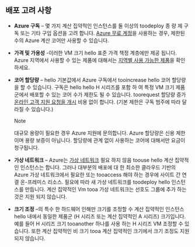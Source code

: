 

## <a name="deployment-considerations"></a>배포 고려 사항
* **Azure 구독** – 몇 가지 계산 집약적인 인스턴스를 둘 이상의 toodeploy 종 량 제 구독 또는 기타 구입 옵션을 고려 합니다. [Azure 무료 계정](https://azure.microsoft.com/free/)을 사용하는 경우, 제한된 수의 Azure 계산 코어만 사용할 수 있습니다.

* **가격 및 가용성** -이러한 VM 크기 hello 표준 가격 책정 계층에만 제공 됩니다. Azure 지역에서 사용할 수 있는 제품에 대해서는 [지역별 사용 가능한 제품](https://azure.microsoft.com/regions/services/)을 확인하세요. 
* **코어 할당량** – hello 기본값에서 Azure 구독에서 tooincrease hello 코어 할당량을 할 수 있습니다. 구독은 hello hello H 시리즈를 포함 하 여 특정 VM 크기 제품군에서 배포할 수 있는 코어 수가 제한도 될 수 있습니다. toorequest 할당량 증가 [온라인 고객 지원 요청을 개시](../articles/azure-supportability/how-to-create-azure-support-request.md) 비용 없이 합니다. (기본 제한은 구독 범주에 따라 달라질 수 있습니다.)
  
  > [!NOTE]
  > 대규모 용량이 필요한 경우 Azure 지원에 문의합니다. Azure 할당량은 신용 제한이며 용량 보증이 아닙니다. 할당량에 관계 없이 사용하는 코어에 대해서만 요금이 청구됩니다.
  > 
  > 
* **가상 네트워크** – Azure는 [가상 네트워크](https://azure.microsoft.com/documentation/services/virtual-network/) 필요 하지 않음 toouse hello 계산 집약적인 인스턴스는 합니다. 그러나 대부분의 배포에 대 한 최소한 클라우드 기반의 Azure 가상 네트워크에서 필요한 또는 tooaccess 해야 하는 경우에 사이트 간 연결 온-프레미스 리소스. 필요에 따라 새 가상 네트워크를 toodeploy hello 인스턴스를 만듭니다. 계산 집약적인 Vm tooa 가상 네트워크는 선호도 그룹에 추가 하는 것은 지원 되지 않습니다.
* **크기 조정** –의 특수 한 하드웨어 인해만 크기를 조정할 수 계산 집약적인 인스턴스 hello 내에서 동일한 제품군 (H 시리즈 또는 계산 집약적인 A 시리즈) 크기입니다. 예를 들어 H 시리즈 크기 tooanother 하나를 사용 하는 H 시리즈 VM 조정할 수 있습니다. 또한 계산 집약적인 비 크기 tooa 계산 집약적인 크기에서 크기 조정도 지원 되지 않습니다.  
